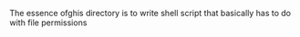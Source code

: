 The essence ofghis directory is to
write shell script that basically has
to do with file permissions